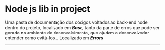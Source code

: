 # Node js lib in project

Uma pasta de documentação dos códigos voltados ao back-end node dentro do projeto, localizado em ***Base***, tanto da parte de erros que pode ser gerado no ambiente de desenvolvimento, que ajudam o desenvolvedor entender como evitá-los... Localizado em ***Errors***

---